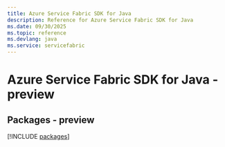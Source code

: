 ```yaml
---
title: Azure Service Fabric SDK for Java
description: Reference for Azure Service Fabric SDK for Java
ms.date: 09/30/2025
ms.topic: reference
ms.devlang: java
ms.service: servicefabric
---
```

# Azure Service Fabric SDK for Java - preview
## Packages - preview
[!INCLUDE [packages](service-fabric-index.md)]